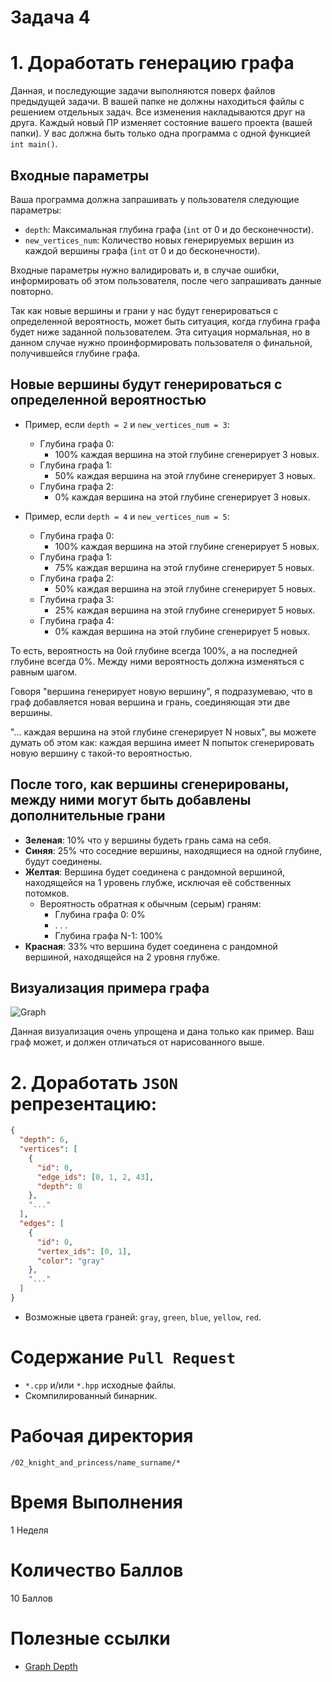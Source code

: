 # Задача 4

# 1. Доработать генерацию графа

Данная, и последующие задачи выполняются поверх файлов предыдущей задачи.
В вашей папке не должны находиться файлы с решением отдельных задач.
Все изменения накладываются друг на друга.
Каждый новый ПР изменяет состояние вашего проекта (вашей папки).
У вас должна быть только одна программа с одной функцией `int main()`.

## Входные параметры

Ваша программа должна запрашивать у пользователя следующие параметры:
- `depth`: Максимальная глубина графа (`int` от 0 и до бесконечности).
- `new_vertices_num`: Количество новых генерируемых вершин из каждой вершины графа (`int` от 0 и до бесконечности).

Входные параметры нужно валидировать и, в случае ошибки, информировать об этом пользователя, после чего запрашивать данные повторно.

Так как новые вершины и грани у нас будут генерироваться с определенной вероятность, может быть ситуация, когда глубина графа будет ниже заданной пользователем.
Эта ситуация нормальная, но в данном случае нужно проинформировать пользователя о финальной, получившейся глубине графа.

## Новые вершины будут генерироваться с определенной вероятностью

- Пример, если `depth = 2` и `new_vertices_num = 3`:
  - Глубина графа 0:
    - 100% каждая вершина на этой глубине сгенерирует 3 новых.
  - Глубина графа 1:
    - 50% каждая вершина на этой глубине сгенерирует 3 новых.
  - Глубина графа 2:
    - 0% каждая вершина на этой глубине сгенерирует 3 новых.

- Пример, если `depth = 4` и `new_vertices_num = 5`:
  - Глубина графа 0:
    - 100% каждая вершина на этой глубине сгенерирует 5 новых.
  - Глубина графа 1:
    - 75% каждая вершина на этой глубине сгенерирует 5 новых.
  - Глубина графа 2:
    - 50% каждая вершина на этой глубине сгенерирует 5 новых.
  - Глубина графа 3:
    - 25% каждая вершина на этой глубине сгенерирует 5 новых.
  - Глубина графа 4:
    - 0% каждая вершина на этой глубине сгенерирует 5 новых.

То есть, вероятность на 0ой глубине всегда 100%, а на последней глубине всегда 0%.
Между ними вероятность должна изменяться с равным шагом.

Говоря "вершина генерирует новую вершину", я подразумеваю, что в граф добавляется новая вершина и грань, соединяющая эти две вершины.

"... каждая вершина на этой глубине сгенерирует N новых", вы можете думать об этом как:
каждая вершина имеет N попыток сгенерировать новую вершину с такой-то вероятностью.

## После того, как вершины сгенерированы, между ними могут быть добавлены дополнительные грани

- **Зеленая**: 10% что у вершины будеть грань сама на себя.
- **Синяя**: 25% что соседние вершины, находящиеся на одной глубине, будут соединены.
- **Желтая**: Вершина будет соединена с рандомной вершиной, находящейся на 1 уровень глубже, исключая её собственных потомков.
  - Вероятность обратная к обычным (серым) граням:
    - Глубина графа 0: 0%
    - . . .
    - Глубина графа N-1: 100%
- **Красная**: 33% что вершина будет соединена с рандомной вершиной, находящейся на 2 уровня глубже.

## Визуализация примера графа

![Graph](graph.png)

Данная визуализация очень упрощена и дана только как пример. Ваш граф может, и должен отличаться от нарисованного выше.

# 2. Доработать `JSON` репрезентацию:
```json
{
  "depth": 6,
  "vertices": [
    {
      "id": 0,
      "edge_ids": [0, 1, 2, 43],
      "depth": 0
    },
    "..."
  ],
  "edges": [
    {
      "id": 0,
      "vertex_ids": [0, 1],
      "color": "gray"
    },
    "..."
  ]
}
```

- Возможные цвета граней: `gray`, `green`, `blue`, `yellow`, `red`.

# Содержание `Pull Request`

- `*.cpp` и/или `*.hpp` исходные файлы.
- Скомпилированный бинарник.

# Рабочая директория

`/02_knight_and_princess/name_surname/*`

# Время Выполнения

1 Неделя

# Количество Баллов

10 Баллов

# Полезные ссылки
- [Graph Depth](https://en.wikipedia.org/wiki/Tree-depth)
